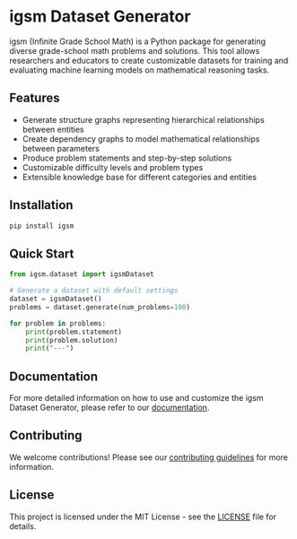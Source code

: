 # igsm Dataset Generator

igsm (Infinite Grade School Math) is a Python package for generating diverse grade-school math problems and solutions. This tool allows researchers and educators to create customizable datasets for training and evaluating machine learning models on mathematical reasoning tasks.

## Features

- Generate structure graphs representing hierarchical relationships between entities
- Create dependency graphs to model mathematical relationships between parameters
- Produce problem statements and step-by-step solutions
- Customizable difficulty levels and problem types
- Extensible knowledge base for different categories and entities

## Installation

```bash
pip install igsm
```

## Quick Start

```python
from igsm.dataset import igsmDataset

# Generate a dataset with default settings
dataset = igsmDataset()
problems = dataset.generate(num_problems=100)

for problem in problems:
    print(problem.statement)
    print(problem.solution)
    print("---")
```

## Documentation

For more detailed information on how to use and customize the igsm Dataset Generator, please refer to our [documentation](https://igsm.readthedocs.io).

## Contributing

We welcome contributions! Please see our [contributing guidelines](CONTRIBUTING.md) for more information.

## License

This project is licensed under the MIT License - see the [LICENSE](LICENSE) file for details.
